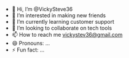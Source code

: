 - 👋 Hi, I’m @VickySteve36
- 👀 I’m interested in making new friends
- 🌱 I’m currently learning customer support
- 💞️ I’m looking to collaborate on tech tools
- 📫 How to reach me vickystev36@gmail.com
- 😄 Pronouns: ...
- ⚡ Fun fact: ...

<!---
VickySteve36/VickySteve36 is a ✨ special ✨ repository because its `README.md` (this file) appears on your GitHub profile.
You can click the Preview link to take a look at your changes.
--->
